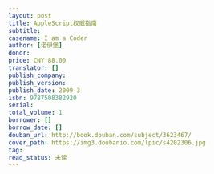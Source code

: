 ```yaml
---
layout: post
title: AppleScript权威指南
subtitle: 
casename: I am a Coder
author: [诺伊堡]
donor: 
price: CNY 88.00
translator: []
publish_company: 
publish_version: 
publish_date: 2009-3
isbn: 9787508382920
serial: 
total_volume: 1
borrower: []
borrow_date: []
douban_url: http://book.douban.com/subject/3623467/
cover_path: https://img3.doubanio.com/lpic/s4202306.jpg
tag: 
read_status: 未读
---
```

